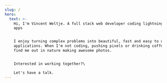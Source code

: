 ```yaml
---
slug: /
hero:
  text: >-
    Hi, I'm Vincent Weltje. A full stack web developer coding lightning fast web
    apps


    I enjoy turning complex problems into beautiful, fast and easy to use
    applications. When I'm not coding, pushing pixels or drinking coffee, you'll
    find me out in nature making awesome photos.


    Interested in working together?\

    Let's have a talk.
---
```

